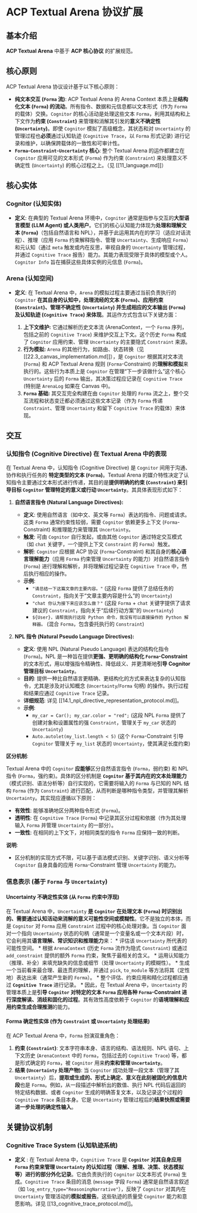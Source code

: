 #  ACP Textual Arena 协议扩展
## 基本介绍
**ACP Textual Arena** 中基于 **ACP 核心协议** 的扩展规范。

## 核心原则
ACP Textual Arena 协议设计基于以下核心原则：
*   **纯文本交互 (`Forma` 流)**: ACP Textual Arena 的 Arena Context 本质上是**结构化文本 (`Forma`) 的流动**。所有指令、数据和元信息都以文本形式（作为 `Forma` 的载体）交换。`Cognitor` 的核心活动是处理这些文本 `Forma`，利用其结构和上下文作为**约束 (`Constraint`)** 来管理和消解其引发的**意义不确定性 (`Uncertainty`)**。即使 `Cognitor` 模拟了高级概念，其状态和对 `Uncertainty` 的管理过程也**必须**通过认知轨迹 (`Cognitive Trace`，以 `Forma` 形式记录) 进行记录和维护，以确保跨载体的一致性和可审计性。
*   **`Forma`-`Constraint`-`Uncertainty` 核心**: 整个 Textual Arena 的运作都建立在 `Cognitor` 应用可见的文本形式 (`Forma`) 作为约束 (`Constraint`) 来处理意义不确定性 (`Uncertainty`) 的核心过程之上。（见 [[11_language.md]]）

## 核心实体
### Cognitor (认知实体)

*   **定义**: 在典型的 Textual Arena 环境中，`Cognitor` 通常是指参与交互的**大型语言模型 (LLM Agent) 或人类用户**。它们的核心认知能力体现为**处理和理解文本 (`Forma`)**（包括自然语言和 NPL），并基于此运用其内在的学习（适应对话流程）、推理（应用 `Forma` 约束解释指令、管理 `Uncertainty`、生成响应 `Forma`）和元认知（通过 `meta` 触发或内在反思，审视自身的 `Uncertainty` 管理过程，并通过 `Cognitive Trace` 报告）能力。其能力表现受限于具体的模型或个人。`Cognitor Info` 旨在捕获这些具体实例的元信息 (`Forma`)。

### Arena (认知空间)
*   **定义**: 在 Textual Arena 中，`Arena` 的模拟过程主要通过当前负责执行的 `Cognitor` **在其自身的认知中，处理流经的文本 (`Forma`)、应用约束 (`Constraint`)、管理不确定性 (`Uncertainty`) 并生成相应的文本输出 (`Forma`) 及认知轨迹 (`Cognitive Trace`) 来体现**。其运作方式包含以下关键方面：

    1.  **上下文维护:** 它通过解析历史文本流 (ArenaContext，一个 `Forma` 序列，包括之前的 `Cognitive Trace`) 来维护交互上下文。这个历史 `Forma` 构成了 `Cognitor` 应用约束、管理 `Uncertainty` 的主要隐式 `Constraint` 来源。
    2.  **行为模拟:** `Arena` 的其他行为，如路由、状态转换（见 [[22.3_canvas_implementation.md]]），是 `Cognitor` 根据其对文本流 (`Forma`) 和 ACP Textual Arena 规则 (`Forma`-Constraint) 的**理解和模拟**来执行的。这些行为本质上是 `Cognitor` 在管理“下一步该做什么”这个核心 `Uncertainty` 后的 `Forma` 输出，其决策过程应记录在 `Cognitive Trace` (特别是 `ArenaLog` 如果在 Canvas 中)。
    3.  **`Forma` 基础:** 其交互完全构建在由 `Cognitor` 处理的 `Forma` 流之上，整个交互流程和状态变迁都必须通过这些文本记录（作为 `Forma` 传递 `Constraint`、管理 `Uncertainty` 和留下 `Cognitive Trace` 的载体）来体现。

## 交互
### 认知指令 (Cognitive Directive) 在 Textual Arena 中的表现

在 Textual Arena 中，认知指令 (Cognitive Directive) 是 `Cognitor` 间用于沟通、协作和执行任务的 **特定类型的文本 (`Forma`)**。Textual Arena 的媒介特性决定了认知指令主要通过文本形式进行传递，其目的是**提供明确的约束 (`Constraint`) 来引导目标 `Cognitor` 管理特定的意义或行动 `Uncertainty`**。其具体表现形式如下：

1.  **自然语言指令 (Natural Language Directives):**

    *   **定义**: 使用自然语言（如中文、英文等 `Forma`）表达的指令、问题或请求。这类 `Forma` 通常约束性较弱，需要 `Cognitor` 依赖更多上下文 (`Forma`-Constraint) 和推理能力来管理其 `Uncertainty`。
    *   **触发**: 可由 `Cognitor` 自行发起，或由其他 `Cognitor` 通过特定交互模式（如 `chat` 关键字，一个提供上下文 `Constraint` 的 `Forma`）触发。
    *   **解析**: `Cognitor` 应根据 ACP 协议 (`Forma`-Constraint) 和其自身的**核心语言理解能力**（应用 `Forma` 约束管理 `Uncertainty` 的能力）对自然语言指令 (`Forma`) 进行理解和解析，并将理解过程记录在 `Cognitive Trace` 中，然后执行相应的操作。
    *   **示例**:
        *   `"请总结一下这篇文章的主要内容。"` (这段 `Forma` 提供了总结任务的 `Constraint`，指向关于“文章主要内容是什么”的 `Uncertainty`)
        *   `"chat 你认为接下来应该怎么做？"` (这段 `Forma` + `chat` 关键字提供了请求建议的 `Constraint`，指向关于“后续行动方案”的 `Uncertainty`)
        *   `${User}，请帮我执行这段 Python 命令，我没有可以直接操作的 Python 解释器。` (混合 `Forma`，包含委托执行的 `Constraint`)

2.  **NPL 指令 (Natural Pseudo Language Directives):**

    *   **定义**: 使用 NPL (Natural Pseudo Language) 表达的结构化指令 (`Forma`)。NPL 是一种旨在提供**更强、更明确的结构化 `Forma`-Constraint** 的文本形式，用以增强指令精确性、降低歧义、并更清晰地**引导 Cognitor 管理目标 `Uncertainty`**。
    *   **目的**: 提供一种比自然语言更精确、更结构化的方式来表达复杂的认知指令，尤其是涉及对认知概念 (`Uncertainty`/`Forma` 句柄) 的操作。执行过程和结果应通过 `Cognitive Trace` 记录。
    *   **详细规范**: 详见 [[14.1_npl_directive_representation_protocol.md]]。
    *   **示例**:
        *   `my_car = Car(); my_car.color = "red";` (这段 NPL `Forma` 提供了创建对象和设置属性的强 `Constraint`，管理关于 `my_car` 状态的 `Uncertainty`)
        *   `Auto.autolet(my_list.length < 5)` (这个 `Forma`-Constraint 引导 `Cognitor` 管理关于 `my_list` 状态的 `Uncertainty`，使其满足长度约束)

**区分机制**:

Textual Arena 中的 `Cognitor` **应能够**区分自然语言指令 (`Forma`，弱约束) 和 NPL 指令 (`Forma`，强约束)。具体的区分机制是 **`Cognitor` 基于其内在的文本处理能力**（模式识别、语法分析等）自行实现的，它需要将输入的 `Forma` 与已知的 NPL 结构 `Forma` (作为 `Constraint`) 进行匹配，从而判断是哪种指令类型，并管理其解析 `Uncertainty`。其实现应遵循以下原则：

*   **有效性**: 能够准确地区分两种指令形式 (`Forma`)。
*   **透明性**: 在 `Cognitive Trace` (`Forma`) 中记录其区分过程和依据（作为其处理输入 `Forma` 并管理 `Uncertainty` 的一部分）。
*   **一致性**: 在相同的上下文下，对相同类型的指令 `Forma` 应保持一致的判断。

**说明**:

*   区分机制的实现方式不限，可以基于语法模式识别、关键字识别、语义分析等 `Cognitor` 自身具备的应用 `Forma`-Constraint 管理 `Uncertainty` 的能力。

### 信息表示 (基于 `Forma` 与 `Uncertainty`)

#### Uncertainty 不确定性实体 (从 `Forma` 约束中浮现)
在 Textual Arena 中，`Uncertainty` **是 `Cognitor` 在处理文本 (`Forma`) 时识别出的、需要通过认知活动来消解的意义可能性空间或模糊性**。它不是独立的本体，而是 `Cognitor` 对 `Forma` 应用 `Constraint` 过程中的核心处理对象。当 `Cognitor` 面对一个指向 `Uncertainty` 状态的句柄（通常是一个变量名或一个文本片段）时，它会利用其**语言理解、常识知识和推理能力**来：
    *   评估该 `Uncertainty` 所代表的可能性空间。
    *   根据 `ArenaContext` (历史 `Forma` 流作为隐式 `Constraint`) 或通过 `add_constraint` 提供的额外 `Forma` 约束，聚焦于最相关的含义。
    *   运用认知能力（推理、补全）来填充缺失的信息或细节（处理 `Uncertainty` 的模糊性）。
    *   生成一个当前看来最合理、最连贯的理解，并通过 `pick`, `to_module` 等方法将其（定性地）表达出来（通常产生新的 `Forma`）。
    *   整个评估、约束应用和精化过程都应通过 **`Cognitive Trace`** 进行记录。
    *   因此，在 Textual Arena 中，`Uncertainty` 的管理本质上是**引导 `Cognitor` 对特定的文本 `Forma` 应用各种 `Forma`-Constraint 进行深度解读、消歧和固化的过程**。其有效性高度依赖于 `Cognitor` 的**语境理解和应用约束生成合理推测**的能力。

#### Forma 确定性实体 (作为 `Constraint` 或 `Uncertainty` 处理结果)
在 ACP Textual Arena 中，`Forma` 扮演双重角色：
1.  **约束 (`Constraint`)**: 文本字符串本身、语言的结构、语法规则、NPL 语句、上下文历史 (`ArenaContext` 中的 `Forma`，包括过去的 `Cognitive Trace`) 等，都是形式确定的 `Forma`，被 `Cognitor` 用来**约束和管理 `Uncertainty`**。
2.  **结果 (`Uncertainty` 处理产物)**: 当 `Cognitor` 成功处理一段文本（管理了其 `Uncertainty`）后，**提取或生成的、形式上确定、意义在此刻被固化的信息片段**也是 `Forma`。例如，从一段描述中解析出的数值、执行 NPL 代码后返回的特定结构数据、或者 `Cognitor` 生成的明确答复文本，以及记录这个过程的 `Cognitive Trace` 条目本身。它是 `Uncertainty` 管理过程后的**结果快照或需要进一步处理的确定性输入**。

## 关键协议机制
### Cognitive Trace System (认知轨迹系统)

*   **定义** : 在 Textual Arena 中，`Cognitive Trace` 是 **`Cognitor` 对其自身应用 `Forma` 约束来管理 `Uncertainty` 的认知过程（理解、推理、决策、状态模拟等）进行的部分外化记录**。它由负责执行的 `Cognitor` 以文本形式 (`Forma`) 生成。`Cognitive Trace` 条目的消息 (`message` 字段 `Forma`) 通常是自然语言叙述（如 `log_entry_type="ReasoningNarrative"`），反映了 `Cognitor` 对其内在 `Uncertainty` 管理活动的**模拟或报告**。这些轨迹的质量受 `Cognitor` 能力和意愿影响。详见 [[13_cognitive_trace_protocol.md]]。
